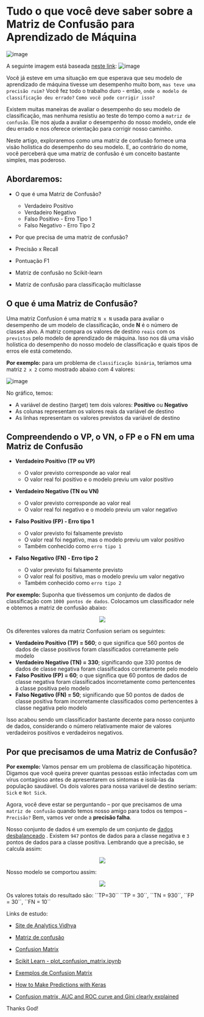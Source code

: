# Tudo o que você deve saber sobre a Matriz de Confusão para Aprendizado de Máquina


![image](https://user-images.githubusercontent.com/69597971/153123378-ebc97af4-a597-4fe1-a44c-a4c1beb0d9c0.png)

A seguinte imagem está baseada [neste link](https://yassineelkhal.medium.com/confusion-matrix-auc-and-roc-curve-and-gini-clearly-explained-221788618eb2):
![image](https://user-images.githubusercontent.com/69597971/153124088-04567069-88cc-49f2-b48c-6858d5830455.png)


Você já esteve em uma situação em que esperava que seu modelo de aprendizado de máquina tivesse um desempenho muito bom, ``mas teve uma precisão ruim?`` Você fez todo o trabalho duro - então, ``onde o modelo de classificação deu errado?`` ``Como você pode corrigir isso?``

Existem muitas maneiras de avaliar o desempenho do seu modelo de classificação, mas nenhuma resistiu ao teste do tempo como a ``matriz de confusão``. Ele nos ajuda a avaliar o desempenho do nosso modelo, onde ele deu errado e nos oferece orientação para corrigir nosso caminho.

Neste artigo, exploraremos como uma matriz de confusão fornece uma visão holística do desempenho do seu modelo. E, ao contrário do nome, você perceberá que uma matriz de confusão é um conceito bastante simples, mas poderoso.


## Abordaremos:

* O que é uma Matriz de Confusão?
  * Verdadeiro Positivo
  * Verdadeiro Negativo
  * Falso Positivo - Erro Tipo 1
  * Falso Negativo - Erro Tipo 2
  
* Por que precisa de uma matriz de confusão?
* Precisão x Recall
* Pontuação F1
* Matriz de confusão no Scikit-learn
* Matriz de confusão para classificação multiclasse


## O que é uma Matriz de Confusão?

Uma matriz Confusion é uma matriz ``N x N`` usada para avaliar o desempenho de um modelo de classificação, onde **N** é o número de classes alvo. A matriz compara os valores de destino ``reais`` com os ``previstos`` pelo modelo de aprendizado de máquina. Isso nos dá uma visão holística do desempenho do nosso modelo de classificação e quais tipos de erros ele está cometendo.

**Por exemplo:** para um problema de ``classificação binária``, teríamos uma matriz ``2 x 2`` como mostrado abaixo com 4 valores:

![image](https://user-images.githubusercontent.com/69597971/153303752-7cbcff7e-53ae-4f19-aa1d-ffa6db195cc9.png)

No gráfico, temos:
* A variável de destino (target) tem dois valores: **Positivo** ou **Negativo**
* As colunas representam os valores reais da variável de destino
* As linhas representam os valores previstos da variável de destino

## Compreendendo o VP, o VN, o FP e o FN em uma Matriz de Confusão 

* **Verdadeiro Positivo (TP ou VP)** 
  * O valor previsto corresponde ao valor real
  * O valor real foi positivo e o modelo previu um valor positivo

* **Verdadeiro Negativo (TN ou VN)** 
  * O valor previsto corresponde ao valor real
  * O valor real foi negativo e o modelo previu um valor negativo

* **Falso Positivo (FP) - Erro tipo 1**
  * O valor previsto foi falsamente previsto
  * O valor real foi negativo, mas o modelo previu um valor positivo
  * Também conhecido como ``erro tipo 1``

* **Falso Negativo (FN) - Erro tipo 2**
  * O valor previsto foi falsamente previsto
  * O valor real foi positivo, mas o modelo previu um valor negativo
  * Também conhecido como ``erro tipo 2``

**Por exemplo:** Suponha que tivéssemos um conjunto de dados de classificação com ``1000 pontos de dados``. Colocamos um classificador nele e obtemos a matriz de confusão abaixo:

<p align="center">
<img src="https://user-images.githubusercontent.com/69597971/153305710-9f2c5a3e-7f11-4123-a8a5-fdef4d7b8ae5.png" />
</p>

Os diferentes valores da matriz Confusion seriam os seguintes:

* **Verdadeiro Positivo (TP) = 560**; o que significa que 560 pontos de dados de classe positivos foram classificados corretamente pelo modelo
* **Verdadeiro Negativo (TN) = 330**; significando que 330 pontos de dados de classe negativa foram classificados corretamente pelo modelo
* **Falso Positivo (FP) = 60**; o que significa que 60 pontos de dados de classe negativa foram classificados incorretamente como pertencentes à classe positiva pelo modelo
* **Falso Negativo (FN) = 50**; significando que 50 pontos de dados de classe positiva foram incorretamente classificados como pertencentes à classe negativa pelo modelo


Isso acabou sendo um classificador bastante decente para nosso conjunto de dados, considerando o número relativamente maior de valores verdadeiros positivos e verdadeiros negativos.


## Por que precisamos de uma Matriz de Confusão?

**Por exemplo:** 
Vamos pensar em um problema de classificação hipotética. Digamos que você queira prever quantas pessoas estão infectadas com um vírus contagioso antes de apresentarem os sintomas e isolá-las da população saudável. Os dois valores para nossa variável de destino seriam: ``Sick`` e ``Not Sick``.

Agora, você deve estar se perguntando – por que precisamos de uma ``matriz de confusão`` quando temos nosso amigo para todos os tempos – ``Precisão?`` Bem, vamos ver onde a **precisão falha**. 

Nosso conjunto de dados é um exemplo de um conjunto de [dados desbalanceado](https://www.analyticsvidhya.com/blog/2017/03/imbalanced-data-classification/?utm_source=blog&utm_medium=confusion-matrix-machine-learning) . Existem ``947`` pontos de dados para a classe negativa e ``3`` pontos de dados para a classe positiva. 
Lembrando que a precisão, se calcula assim:

<p align="center">
<img src="https://user-images.githubusercontent.com/69597971/153308515-cc8840d0-8963-47f5-8436-bd70af6057c5.png" />
</p>

Nosso modelo se comportou assim:

<p align="center">
<img src="https://user-images.githubusercontent.com/69597971/153308714-62977af9-8ede-4220-b6d1-855926213c24.png" />
</p>
Os valores totais do resultado são: ``TP=30`` ``TP = 30``, ``TN = 930``, ``FP = 30``, ``FN = 10``












Links de estudo:

* [Site de Analytics Vidhya](https://www.analyticsvidhya.com/?s=ROC+and+AUC)

* [Matriz de confusão](https://www.analyticsvidhya.com/blog/2020/04/confusion-matrix-machine-learning/)

* [Confusion Matrix](https://www.scikit-yb.org/en/latest/api/classifier/confusion_matrix.html)

* [Scikit Learn - plot_confusion_matrix.ipynb](https://scikit-learn.org/stable/auto_examples/model_selection/plot_confusion_matrix.html)

* [Exemplos de Confusion Matrix](https://scikit-learn.org/stable/modules/generated/sklearn.metrics.confusion_matrix.html)

* [How to Make Predictions with Keras](https://machinelearningmastery.com/how-to-make-classification-and-regression-predictions-for-deep-learning-models-in-keras/)

* [Confusion matrix, AUC and ROC curve and Gini clearly explained](https://yassineelkhal.medium.com/confusion-matrix-auc-and-roc-curve-and-gini-clearly-explained-221788618eb2)



Thanks God!

